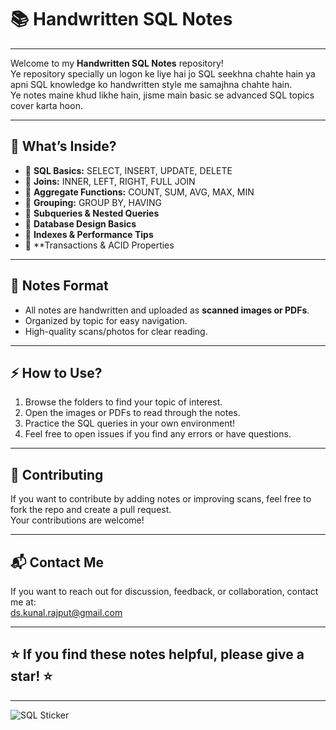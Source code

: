 # 📚 Handwritten SQL Notes

---

Welcome to my **Handwritten SQL Notes** repository!  
Ye repository specially un logon ke liye hai jo SQL seekhna chahte hain ya apni SQL knowledge ko handwritten style me samajhna chahte hain.  
Ye notes maine khud likhe hain, jisme main basic se advanced SQL topics cover karta hoon.

---

## 🚀 What’s Inside?

- 🔹 **SQL Basics:** SELECT, INSERT, UPDATE, DELETE  
- 🔹 **Joins:** INNER, LEFT, RIGHT, FULL JOIN  
- 🔹 **Aggregate Functions:** COUNT, SUM, AVG, MAX, MIN  
- 🔹 **Grouping:** GROUP BY, HAVING  
- 🔹 **Subqueries & Nested Queries**  
- 🔹 **Database Design Basics**  
- 🔹 **Indexes & Performance Tips**  
- 🔹 **Transactions & ACID Properties

---

## 📁 Notes Format

- All notes are handwritten and uploaded as **scanned images or PDFs**.  
- Organized by topic for easy navigation.  
- High-quality scans/photos for clear reading.

---

## ⚡ How to Use?

1. Browse the folders to find your topic of interest.  
2. Open the images or PDFs to read through the notes.  
3. Practice the SQL queries in your own environment!  
4. Feel free to open issues if you find any errors or have questions.

---

## 🤝 Contributing

If you want to contribute by adding notes or improving scans, feel free to fork the repo and create a pull request.  
Your contributions are welcome!

---

## 📬 Contact Me

If you want to reach out for discussion, feedback, or collaboration, contact me at:  
ds.kunal.rajput@gmail.com

---

## ⭐ If you find these notes helpful, please give a star! ⭐

---

![SQL Sticker](https://img.shields.io/badge/SQL-Database-blue?style=for-the-badge&logo=postgresql)  


